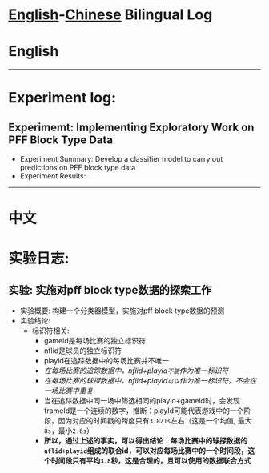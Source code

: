 # [English](#English)-[Chinese](#中文) Bilingual Log

# English
---

# Experiment log:

## Experimemt: Implementing Exploratory Work on PFF Block Type Data

- Experiment Summary: Develop a classifier model to carry out predictions on PFF block type data
- Experiment Results:

---

# 中文

# 实验日志:

## 实验: 实施对pff block type数据的探索工作

- 实验概要: 构建一个分类器模型，实施对pff block type数据的预测
- 实验结论:
    - 标识符相关:
        - gameid是每场比赛的独立标识符
        - nflid是球员的独立标识符
        - playid在追踪数据中的每场比赛并不唯一
        - *在每场比赛的追踪数据中，nflid+playid`不能`作为唯一标识符*
        - *在每场比赛的球探数据中，nflid+playid`可以`作为唯一标识符，不会在一场比赛中重复*
        - 当在追踪数据中同一场中筛选相同的playid+gameid时，会发现frameId是一个连续的数字，推断：playId可能代表游戏中的一个阶段，因为对应的时间戳的跨度只有`3.821s`左右（这是一个均值, 最大`8s`，最小`2.6s`）
        - **所以，通过上述的事实，可以得出结论：每场比赛中的球探数据的`nflid+playid`组成的联合id，可以对应每场比赛中的一个时间段，这个时间段只有平均`3.8`秒，这是合理的，且可以使用的数据联合方式**



